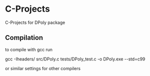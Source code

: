 # C-Projects
C-Projects for DPoly package

## Compilation
to compile with gcc run 

gcc -Iheaders/ src/DPoly.c tests/DPoly_test.c -o DPoly.exe  --std=c99

or similar settings for other compilers
